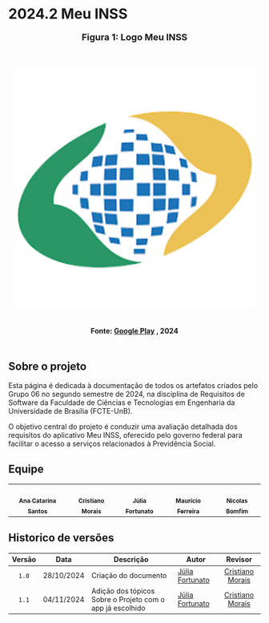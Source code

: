 # 2024.2 Meu INSS

<div align="center">
  <font size="4"><p style="text-align: center; margin-bottom: 50px;"><b>Figura 1: Logo Meu INSS</b></p></font>
</div>

<div align="center">
<img src="./imagens/logoinss.svg" alt="Logo inss" style=" max-width: 100%; height: auto; margin-bottom: 20px;">
</div>
<div align="center">
<p style="text-align: center; margin-bottom: 50px;">
  <b>Fonte: <a href="https://play.google.com/store/apps/details?id=br.gov.dataprev.meuinss&hl=pt_BR">Google Play</a> , 2024</b>
</p>
</div>

## Sobre o projeto
Esta página é dedicada à documentação de todos os artefatos criados pelo Grupo 06 no segundo semestre de 2024, na disciplina de Requisitos de Software da Faculdade de Ciências e Tecnologias em Engenharia da Universidade de Brasília (FCTE-UnB).

O objetivo central do projeto é conduzir uma avaliação detalhada dos requisitos do aplicativo Meu INSS, oferecido pelo governo federal para facilitar o acesso a serviços relacionados à Previdência Social.

## Equipe

<table>
  <tr>
    <td align="center"><a href="http://github.com/an4catarina"><img style="border-radius: 50%;" src="http://github.com/an4catarina.png" width="100px;" alt=""/><br /><sub><b>Ana Catarina Santos</b></sub></a><br/>
    <td align="center"><a href="http://github.com/CristianoMoraiss"><img style="border-radius: 50%;" src="http://github.com/CristianoMoraiss.png" width="100px;" alt=""/><br /><sub><b>Cristiano Morais</b></sub></a><br/><a href="Link git" title="Rocketseat"></a></td>
    <td align="center"><a href="http://github.com/julia-fortunato"><img style="border-radius: 50%;" src="http://github.com/julia-fortunato.png" width="100px;" alt=""/><br /><sub><b>Júlia Fortunato</b></sub></a><br/><a href="Link git" title="Rocketseat"></a></td>
    <td align="center"><a href="https://github.com/mauricio-araujoo"><img style="border-radius: 50%;" src="https://github.com/mauricio-araujoo.png" width="100px;" alt=""/><br/><sub><b>Maurício Ferreira</b></sub></a><br/>
    <td align="center"><a href="http://github.com/nickgehjk"><img style="border-radius: 50%;" src="http://github.com/nickgehjk.png" width="100px;" alt=""/><br><sub><b>Nicolas Bomfim</b></sub></a><br/>
  </tr>
</table>

## Historico de versões

|Versão|Data|Descrição|Autor|Revisor|
|:----:|----|---------|-----|:-------:|
|`1.0`|28/10/2024|Criação do documento|[Júlia Fortunato](https://github.com/julia-fortunato)|[Cristiano Morais](https://github.com/CristianoMoraiss)|
|`1.1`|04/11/2024|Adição dos tópicos Sobre o Projeto com o app já escolhido|[Júlia Fortunato](https://github.com/julia-fortunato)|[Cristiano Morais](https://github.com/CristianoMoraiss)|

